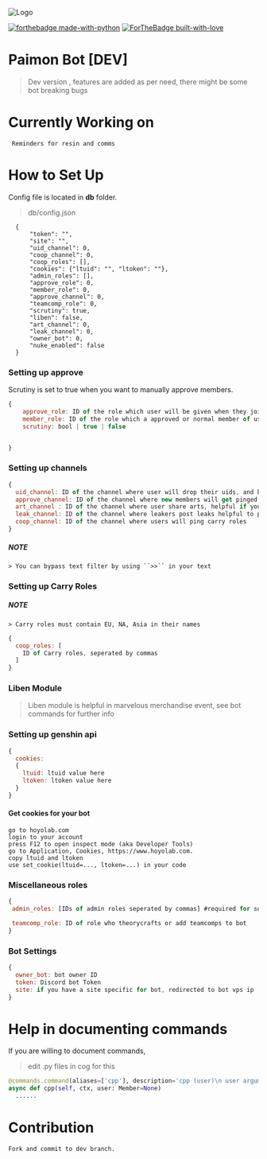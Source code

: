 ![Logo](https://github.com/reko-beep/paimon-bot/blob/dev/logo.png?raw=true)

[![forthebadge made-with-python](http://ForTheBadge.com/images/badges/made-with-python.svg)](https://www.python.org/)
[![ForTheBadge built-with-love](http://ForTheBadge.com/images/badges/built-with-love.svg)](https://GitHub.com/reko-beep/)
# Paimon Bot [DEV]

> Dev version , features are added as per need, there might be some bot breaking bugs

# Currently Working on
 ```
  Reminders for resin and comms
 ```

# How to Set Up

 Config file is located in **db** folder.
> db/config.json
  ```  
    {
        "token": "",
        "site": "",
        "uid_channel": 0, 
        "coop_channel": 0,
        "coop_roles": [], 
        "cookies": {"ltuid": "", "ltoken": ""}, 
        "admin_roles": [],
        "approve_role": 0, 
        "member_role": 0,
        "approve_channel": 0, 
        "teamcomp_role": 0, 
        "scrutiny": true, 
        "liben": false, 
        "art_channel": 0, 
        "leak_channel": 0, 
        "owner_bot": 0, 
        "nuke_enabled": false
    }
 ```

  ### Setting up approve 
  Scrutiny is set to true when you want to manually approve members.
  ```js
  {
      approve_role: ID of the role which user will be given when they join
      member_role: ID of the role which a approved or normal member of user will have
      scrutiny: bool | true | false


  }
  ```

  ### Setting up channels

  ```js
  {
    uid_channel: ID of the channel where user will drop their uids, and bot will link them
    approve_channel: ID of the channel where new members will get pinged to answer the  question
    art_channel : ID of the channel where user share arts, helpful if you want to have high quality images posted instead of a discord pixiv preview
    leak_channel: ID of the channel where leakers post leaks helpful to prevent chatting there
    coop_channel: ID of the channel where users will ping carry roles
  }
  ```
   ##### NOTE
    > You can bypass text filter by using ``>>`` in your text

  ### Setting up Carry Roles
  ##### NOTE
    > Carry roles must contain EU, NA, Asia in their names

  ```js
  {
    coop_roles: [
      ID of Carry roles, seperated by commas
    ]
  }
  ```

  ### Liben Module

  > Liben module is helpful in marvelous merchandise event, see bot commands for further info


  ### Setting up genshin api

  ```js
  {
    cookies: 
    {
      ltuid: ltuid value here
      ltoken: ltoken value here
    }
  }
  ```
  #### Get cookies for your bot
    go to hoyolab.com
    login to your account
    press F12 to open inspect mode (aka Developer Tools)
    go to Application, Cookies, https://www.hoyolab.com.
    copy ltuid and ltoken
    use set_cookie(ltuid=..., ltoken=...) in your code
 
 ### Miscellaneous roles

 ```js
 {
  admin_roles: [IDs of admin roles seperated by commas] #required for some admin limited commands

  teamcomp_role: ID of role who theorycrafts or add teamcomps to bot
 }
 ```

  ### Bot Settings

  ```js
  {
    owner_bot: bot owner ID
    token: Discord bot Token
    site: if you have a site specific for bot, redirected to bot vps ip
  }
  ```


# Help in documenting commands

  If you are willing to document commands,
  > edit .py files in cog for this

  ```py
  @commands.command(aliases=['cpp'], description='cpp (user)\n user argument is optional\nshows the coop profile of the user who invoked the command or the mentioned user', brief='shows user coop profile')
  async def cpp(self, ctx, user: Member=None)
    ......
  ```



# Contribution

    Fork and commit to dev branch.